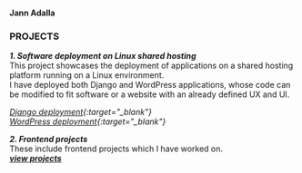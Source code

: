#### Jann Adalla
### <b>PROJECTS</b>

***1. Software deployment on Linux shared hosting*** <br>
This project showcases the deployment of applications on a shared hosting platform running on a Linux environment. <br>
I have deployed both Django and WordPress applications, whose code can be modified to fit software or a website with an already defined UX and UI. 

*[Django deployment](https://froebelschool.co.ke/django){:target="_blank"}* <br>
*[WordPress deployment](https://froebelschool.co.ke/wordpress){:target="_blank"}*


***2. Frontend projects*** <br>
These include frontend projects which I have worked on. <br>
***[view projects](https://jr000010.github.io/frontend/)***
